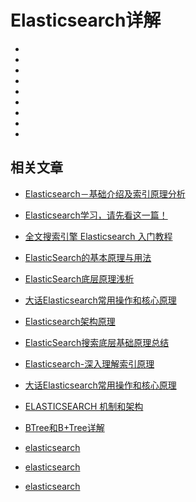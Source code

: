 # Elasticsearch详解


- []()
- []()
- []()
- []()
- []()
- []()
- []()
- []()
- []()




## 相关文章
- [Elasticsearch－基础介绍及索引原理分析](https://www.cnblogs.com/dreamroute/p/8484457.html)

- [Elasticsearch学习，请先看这一篇！](https://blog.csdn.net/makang110/article/details/80596017)

- [全文搜索引擎 Elasticsearch 入门教程](http://www.ruanyifeng.com/blog/2017/08/elasticsearch.html)

- [ElasticSearch的基本原理与用法](https://www.cnblogs.com/luxiaoxun/p/4869509.html)

- [ElasticSearch底层原理浅析](https://blog.csdn.net/zkyfcx/article/details/79998197)

- [大话Elasticsearch常用操作和核心原理](https://blog.csdn.net/sdksdk0/article/details/78469190)

- [Elasticsearch架构原理](https://www.jianshu.com/p/5b88e95a9e80)

- [ElasticSearch搜索底层基础原理总结](https://blog.51cto.com/qinbin/2051098)

- [Elasticsearch-深入理解索引原理](https://www.cnblogs.com/wenBlog/p/8489197.html)

- [大话Elasticsearch常用操作和核心原理](https://blog.csdn.net/sdksdk0/article/details/78469190)

- [ELASTICSEARCH 机制和架构](https://www.easyice.cn/archives/177)

- [BTree和B+Tree详解](https://blog.csdn.net/endlu/article/details/51720299)

- [elasticsearch](https://www.elastic.co/cn/products/elasticsearch)

- [elasticsearch](https://blog.csdn.net/xiaoyu_bd/article/category/6399417)

- [elasticsearch](https://www.cnblogs.com/sha0830/tag/elasticsearch/)

